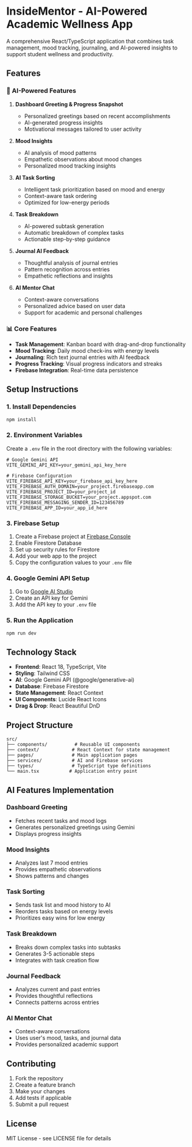 # InsideMentor - AI-Powered Academic Wellness App

A comprehensive React/TypeScript application that combines task management, mood tracking, journaling, and AI-powered insights to support student wellness and productivity.

## Features

### 🤖 AI-Powered Features

1. **Dashboard Greeting & Progress Snapshot**
   - Personalized greetings based on recent accomplishments
   - AI-generated progress insights
   - Motivational messages tailored to user activity

2. **Mood Insights**
   - AI analysis of mood patterns
   - Empathetic observations about mood changes
   - Personalized mood tracking insights

3. **AI Task Sorting**
   - Intelligent task prioritization based on mood and energy
   - Context-aware task ordering
   - Optimized for low-energy periods

4. **Task Breakdown**
   - AI-powered subtask generation
   - Automatic breakdown of complex tasks
   - Actionable step-by-step guidance

5. **Journal AI Feedback**
   - Thoughtful analysis of journal entries
   - Pattern recognition across entries
   - Empathetic reflections and insights

6. **AI Mentor Chat**
   - Context-aware conversations
   - Personalized advice based on user data
   - Support for academic and personal challenges

### 📊 Core Features

- **Task Management**: Kanban board with drag-and-drop functionality
- **Mood Tracking**: Daily mood check-ins with energy levels
- **Journaling**: Rich text journal entries with AI feedback
- **Progress Tracking**: Visual progress indicators and streaks
- **Firebase Integration**: Real-time data persistence

## Setup Instructions

### 1. Install Dependencies

```bash
npm install
```

### 2. Environment Variables

Create a `.env` file in the root directory with the following variables:

```env
# Google Gemini API
VITE_GEMINI_API_KEY=your_gemini_api_key_here

# Firebase Configuration
VITE_FIREBASE_API_KEY=your_firebase_api_key_here
VITE_FIREBASE_AUTH_DOMAIN=your_project.firebaseapp.com
VITE_FIREBASE_PROJECT_ID=your_project_id
VITE_FIREBASE_STORAGE_BUCKET=your_project.appspot.com
VITE_FIREBASE_MESSAGING_SENDER_ID=123456789
VITE_FIREBASE_APP_ID=your_app_id_here
```

### 3. Firebase Setup

1. Create a Firebase project at [Firebase Console](https://console.firebase.google.com/)
2. Enable Firestore Database
3. Set up security rules for Firestore
4. Add your web app to the project
5. Copy the configuration values to your `.env` file

### 4. Google Gemini API Setup

1. Go to [Google AI Studio](https://makersuite.google.com/app/apikey)
2. Create an API key for Gemini
3. Add the API key to your `.env` file

### 5. Run the Application

```bash
npm run dev
```

## Technology Stack

- **Frontend**: React 18, TypeScript, Vite
- **Styling**: Tailwind CSS
- **AI**: Google Gemini API (@google/generative-ai)
- **Database**: Firebase Firestore
- **State Management**: React Context
- **UI Components**: Lucide React Icons
- **Drag & Drop**: React Beautiful DnD

## Project Structure

```
src/
├── components/          # Reusable UI components
├── context/            # React Context for state management
├── pages/              # Main application pages
├── services/           # AI and Firebase services
├── types/              # TypeScript type definitions
└── main.tsx           # Application entry point
```

## AI Features Implementation

### Dashboard Greeting
- Fetches recent tasks and mood logs
- Generates personalized greetings using Gemini
- Displays progress insights

### Mood Insights
- Analyzes last 7 mood entries
- Provides empathetic observations
- Shows patterns and changes

### Task Sorting
- Sends task list and mood history to AI
- Reorders tasks based on energy levels
- Prioritizes easy wins for low energy

### Task Breakdown
- Breaks down complex tasks into subtasks
- Generates 3-5 actionable steps
- Integrates with task creation flow

### Journal Feedback
- Analyzes current and past entries
- Provides thoughtful reflections
- Connects patterns across entries

### AI Mentor Chat
- Context-aware conversations
- Uses user's mood, tasks, and journal data
- Provides personalized academic support

## Contributing

1. Fork the repository
2. Create a feature branch
3. Make your changes
4. Add tests if applicable
5. Submit a pull request

## License

MIT License - see LICENSE file for details 